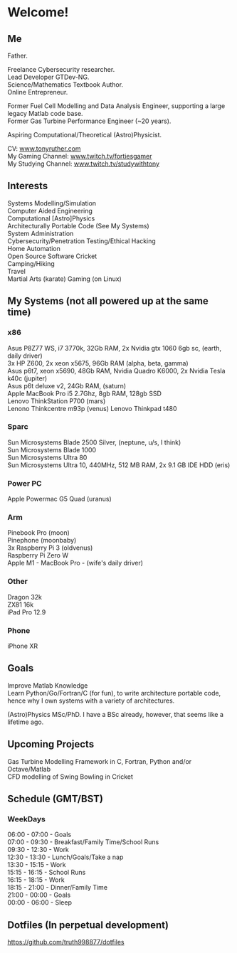 # Welcome!

## Me

Father.  

Freelance Cybersecurity researcher.  
Lead Developer GTDev-NG.  
Science/Mathematics Textbook Author.  
Online Entrepreneur.  

Former Fuel Cell Modelling and Data Analysis Engineer, supporting a large legacy Matlab code base.    
Former Gas Turbine Performance Engineer (~20 years).  

Aspiring Computational/Theoretical (Astro)Physicist.  
  
CV: www.tonyruther.com  
My Gaming Channel: www.twitch.tv/fortiesgamer  
My Studying Channel: www.twitch.tv/studywithtony 

## Interests 

Systems Modelling/Simulation  
Computer Aided Engineering  
Computational [Astro]Physics  
Architecturally Portable Code (See My Systems)  
System Administration  
Cybersecurity/Penetration Testing/Ethical Hacking  
Home Automation  
Open Source Software
Cricket  
Camping/Hiking  
Travel  
Martial Arts (karate)
Gaming (on Linux)

## My Systems (not all powered up at the same time)

### x86

Asus P8Z77 WS, i7 3770k, 32Gb RAM, 2x Nvidia gtx 1060 6gb sc, (earth, daily driver)  
3x HP Z600, 2x xeon x5675, 96Gb RAM (alpha, beta, gamma)  
Asus p6t7, xeon x5690, 48Gb RAM, Nvidia Quadro K6000, 2x Nvidia Tesla k40c (jupiter)  
Asus p6t deluxe v2, 24Gb RAM,  (saturn)  
Apple MacBook Pro i5 2.7Ghz, 8gb RAM, 128gb SSD  
Lenovo ThinkStation P700 (mars)  
Lenono Thinkcentre m93p (venus)
Lenovo Thinkpad t480

### Sparc

Sun Microsystems Blade 2500 Silver, (neptune, u/s, I think)  
Sun Microsystems Blade 1000  
Sun Microsystems Ultra 80  
Sun Microsystems Ultra 10, 440MHz, 512 MB RAM, 2x 9.1 GB IDE HDD (eris)  

### Power PC

Apple Powermac G5 Quad (uranus)  

### Arm

Pinebook Pro (moon)  
Pinephone (moonbaby)  
3x Raspberry Pi 3 (oldvenus)   
Raspberry Pi Zero W  
Apple M1 - MacBook Pro - (wife's daily driver)   

### Other

Dragon 32k  
ZX81 16k  
iPad Pro 12.9  

### Phone

iPhone XR

## Goals

Improve Matlab Knowledge  
Learn Python/Go/Fortran/C (for fun), to write architecture portable code, hence why I own systems with a variety of architectures.  

(Astro)Physics MSc/PhD. I have a BSc already, however, that seems like a lifetime ago.

## Upcoming Projects

Gas Turbine Modelling Framework in C, Fortran, Python and/or Octave/Matlab  
CFD modelling of Swing Bowling in Cricket 

## Schedule (GMT/BST)

### WeekDays

  06:00 - 07:00 - Goals  
  07:00 - 09:30 - Breakfast/Family Time/School Runs  
  09:30 - 12:30 - Work  
  12:30 - 13:30 - Lunch/Goals/Take a nap  
  13:30 - 15:15 - Work  
  15:15 - 16:15 - School Runs  
  16:15 - 18:15 - Work       
  18:15 - 21:00 - Dinner/Family Time  
  21:00 - 00:00 - Goals  
  00:00 - 06:00 - Sleep

## Dotfiles (In perpetual development) 

https://github.com/truth998877/dotfiles  
